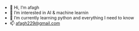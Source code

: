 - 👋 Hi, I’m afagh
- 👀 I’m interested in AI & machine learnin
- 🌱 I’m currently learning python and everything I need to know 
- 📫 afagh229@gmail.com

<!---
afaghhp/afaghhp is a ✨ special ✨ repository because its `README.md` (this file) appears on your GitHub profile.
You can click the Preview link to take a look at your changes.
--->
